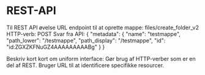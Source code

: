 # REST-API
Til REST API øvelse
URL endpoint til at oprette mappe: files/create_folder_v2
HTTP-verb: POST
Svar fra API: {
    "metadata": {
        "name": "testmappe",
        "path_lower": "/testmappe",
        "path_display": "/testmappe",
        "id": "id:ZGXZKFNuGZ4AAAAAAAAABg"
    }
}

Beskriv kort kort om uniform interface: Gør brug af HTTP-verber som er en del af REST. Bruger URL til at identificere specifikke resourcer.
